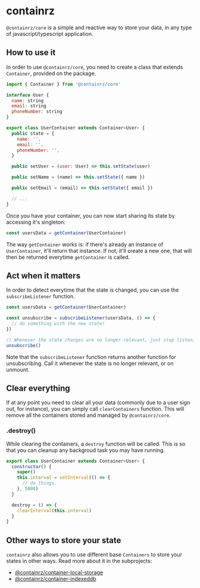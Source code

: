# containrz

`@containrz/core` is a simple and reactive way to store your data, in any type of javascript/typescript application.

## How to use it

In order to use `@containrz/core`, you need to create a class that extends `Container`, provided on the package.

```js
import { Container } from '@containrz/core'

interface User {
  name: string
  email: string
  phoneNumber: string
}

export class UserContainer extends Container<User> {
  public state = {
    name: '',
    email: '',
    phoneNumber: '',
  }

  public setUser = (user: User) => this.setState(user)

  public setName = (name) => this.setState({ name })

  public setEmail = (email) => this.setState({ email })

  // ...
}
```

Once you have your container, you can now start sharing its state by accessing it's singleton:

```js
const usersData = getContainer(UserContainer)
```

The way `getContainer` works is: if there's already an instance of `UserContainer`, it'll return that instance. If not, it'll create a new one, that will then be returned everytime `getContainer` is called.

## Act when it matters

In order to detect everytime that the state is changed, you can use the `subscribeListener` function.

```js
const usersData = getContainer(UserContainer)

const unsubscribe = subscribeListener(usersData, () => {
  // do something with the new state!
})

// Whenever the state changes are no longer relevant, just stop listening
unsubscribe()
```

Note that the `subscribeListener` function returns another function for unsubscribing. Call it whenever the state is no longer relevant, or on unmount.

## Clear everything

If at any point you need to clear all your data (commonly due to a user sign out, for instance), you can simply call `clearContainers` function.
This will remove all the containers stored and managed by `@containrz/core`.

### .destroy()

While clearing the containers, a `destroy` function will be called. This is so that you can cleanup any backgroud task you may have running.

```js
export class UserContainer extends Container<User> {
  constructor() {
    super()
    this.interval = setInterval(() => {
      // do things.
    }, 5000)
  }

  destroy = () => {
    clearInterval(this.interval)
  }
}
```

## Other ways to store your state

`containrz` also allows you to use different base `Containers` to store your states in other ways. Read more about it in the subprojects:

- [@containrz/container-local-storage](../containrz-container-local-storage)
- [@containrz/container-indexeddb](../containrz-container-indexeddb)
